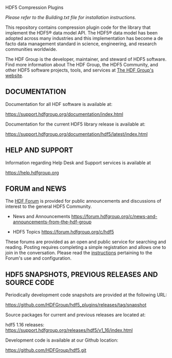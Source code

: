 HDF5 Compression Plugins

*Please refer to the Building.txt file for installation instructions.*

This repository contains compression plugin code for the library that implement the
HDF5® data model API. The HDF5® data model has been adopted across
many industries and this implementation has become a de facto data management standard
in science, engineering, and research communities worldwide.

The HDF Group is the developer, maintainer, and steward of HDF5 software. Find more
information about The HDF Group, the HDF5 Community, and other HDF5 software projects,
tools, and services at [The HDF Group's website](https://www.hdfgroup.org/). 

DOCUMENTATION
-------------
Documentation for all HDF software is available at:

   https://support.hdfgroup.org/documentation/index.html

Documentation for the current HDF5 library release is available at:

   https://support.hdfgroup.org/documentation/hdf5/latest/index.html

HELP AND SUPPORT
----------------
Information regarding Help Desk and Support services is available at

   https://help.hdfgroup.org 



FORUM and NEWS
--------------
The [HDF Forum](https://forum.hdfgroup.org) is provided for public announcements and discussions
of interest to the general HDF5 Community.

   - News and Announcements
   https://forum.hdfgroup.org/c/news-and-announcements-from-the-hdf-group

   - HDF5 Topics
   https://forum.hdfgroup.org/c/hdf5

These forums are provided as an open and public service for searching and reading.
Posting requires completing a simple registration and allows one to join in the
conversation.  Please read the [instructions](https://forum.hdfgroup.org/t/quickstart-guide-welcome-to-the-new-hdf-forum
) pertaining to the Forum's use and configuration.


HDF5 SNAPSHOTS, PREVIOUS RELEASES AND SOURCE CODE
--------------------------------------------
Periodically development code snapshots are provided at the following URL:

   https://github.com/HDFGroup/hdf5_plugins/releases/tag/snapshot

Source packages for current and previous releases are located at:

   hdf5 1.16 releases:
   https://support.hdfgroup.org/releases/hdf5/v1_16/index.html

Development code is available at our Github location:

   https://github.com/HDFGroup/hdf5.git

